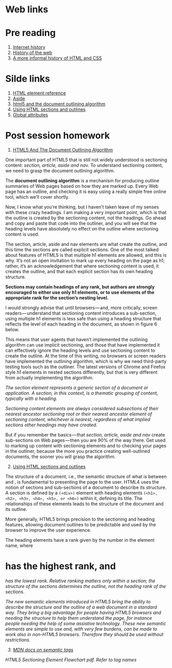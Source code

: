# Web links

# Pre reading

1) [Internet history](http://www.internetsociety.org/internet/what-internet/history-internet/brief-history-internet)
2) [History of the web](http://webfoundation.org/about/vision/history-of-the-web/)
3) [A more informal history of HTML and CSS](http://www.wdtonline.com/wdtMagazine/MemberWorks/WiserWays/csshtml.htm)

# Silde links
1) [HTML element reference](https://developer.mozilla.org/en-US/docs/Web/HTML/Element)
2) [Aside](https://developer.mozilla.org/en-US/docs/Web/HTML/Element/aside)
3) [html5 and the document outlining algorithm](https://www.smashingmagazine.com/2011/08/html5-and-the-document-outlining-algorithm/)
4) [Using HTML sections and outlines](https://developer.mozilla.org/en-US/docs/Web/Guide/HTML/Using_HTML_sections_and_outlines)
5) [Global attributes](https://developer.mozilla.org/en-US/docs/Web/HTML/Global_attributes)

# Post session homework

1) [HTML5 And The Document Outlining Algorithm](http://www.smashingmagazine.com/2011/08/html5-and-the-document-outlining-algorithm/)

One important part of HTML5 that is still not widely understood is sectioning content: *section, article, aside and nav.* To understand sectioning content, we need to grasp the document outlining algorithm.

The **document outlining algorithm** is a mechanism for producing outline summaries of Web pages based on how they are marked up. Every Web page has an outline, and checking it is easy using a really simple free online tool, which we’ll cover shortly.

Now, I know what you’re thinking, but I haven’t taken leave of my senses with these crazy headings. I am making a very important point, which is that the outline is created by the sectioning content, not the headings.
Go ahead and copy and paste that code into the outliner, and you will see that the heading levels have absolutely no effect on the outline where sectioning content is used.

The section, article, aside and nav elements are what create the outline, and this time the sections are called explicit sections.
One of the most talked about features of HTML5 is that multiple h1 elements are allowed, and this is why. It’s not an open invitation to mark up every heading on the page as h1; rather, it’s an acknowledgement that where sectioning content is used, it creates the outline, and that each explicit section has its own heading structure.

**Sections may contain headings of any rank, but authors are strongly encouraged to either use only h1 elements, or to use elements of the appropriate rank for the section’s nesting level.**

I would strongly advise that until browsers — and, more critically, screen readers — understand that sectioning content introduces a sub-section, using multiple h1 elements is less safe than using a heading structure that reflects the level of each heading in the document, as shown in figure 6 below.

This means that user agents that haven’t implemented the outlining algorithm can use implicit sectioning, and those that have implemented it can effectively ignore the heading levels and use sectioning content to create the outline.
At the time of this writing, no browsers or screen readers have implemented the outlining algorithm, which is why we need third-party testing tools such as the outliner. The latest versions of Chrome and Firefox style h1 elements in nested sections differently, but that is very different from actually implementing the algorithm.

*The section element represents a generic section of a document or application. A section, in this context, is a thematic grouping of content, typically with a heading.*

*Sectioning content elements are always considered subsections of their nearest ancestor sectioning root or their nearest ancestor element of sectioning content, whichever is nearest, regardless of what implied sections other headings may have created.*

But if you remember the basics — that *section, article, aside and nav* create sub-sections on Web pages — then you are 90% of the way there. Get used to marking up content with sectioning elements and to checking your pages in the outliner, because the more you practice creating well-outlined documents, the sooner you will grasp the algorithm.

2) [Using HTML sections and outlines](https://developer.mozilla.org/en-US/docs/Web/Guide/HTML/Sections_and_Outlines_of_an_HTML5_document)

The structure of a document, i.e., the semantic structure of what is between <body> and </body>, is fundamental to presenting the page to the user. HTML4 uses the notion of sections and sub-sections of a document to describe its structure. A section is defined by a ```(<div>)``` element with heading elements ```(<h1>, <h2>, <h3>, <h4>, <h5>, or <h6>)``` within it, defining its title. The relationships of these elements leads to the structure of the document and its outline.
  
More generally, HTML5 brings precision to the sectioning and heading features, allowing document outlines to be predictable and used by the browser to improve the user experience.

The heading elements have a rank given by the number in the element name, where <h1> has the highest rank, and <h6> has the lowest rank. Relative ranking matters only within a section; the structure of the sections determines the outline, not the heading rank of the sections.


The new semantic elements introduced in HTML5 bring the ability to describe the structure and the outline of a web document in a standard way. They bring a big advantage for people having HTML5 browsers and needing the structure to help them understand the page, for instance people needing the help of some assistive technology. These new semantic elements are simple to use and, with very few burdens, can be made to work also in non-HTML5 browsers. Therefore they should be used without restrictions.

3) [MDN docs on semantic tags](http://html5doctor.com/resources/#flowchart)

HTML5 Sectioning Element Flowchart pdf. Refer to tag names
